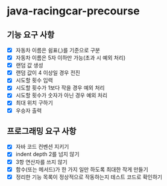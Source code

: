 # java-racingcar-precourse
## 기능 요구 사항
- [x] 자동차 이름은 쉼표(,)를 기준으로 구분
- [x] 자동차 이름은 5자 이하만 가능(초과 시 예외 처리)
- [x] 랜덤 값 생성
- [x] 랜덤 값이 4 이상일 경우 전진
- [x] 시도할 횟수 입력
- [x] 시도할 횟수가 1보다 작을 경우 예외 처리
- [x] 시도할 횟수가 숫자가 아닌 경우 예외 처리
- [x] 최대 위치 구하기
- [x] 우승자 출력

## 프로그래밍 요구 사항
- [x] 자바 코드 컨벤션 지키기
- [x] indent depth 2를 넘지 않기
- [x] 3항 연산자를 쓰지 않기
- [x] 함수(또는 메서드)가 한 가지 일만 하도록 최대한 작게 만들기
- [x] 정리한 기능 목록이 정상적으로 작동하는지 테스트 코드로 확인하기
